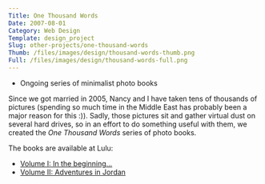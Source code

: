 ```yaml
---
Title: One Thousand Words
Date: 2007-08-01
Category: Web Design
Template: design_project
Slug: other-projects/one-thousand-words
Thumb: /files/images/design/thousand-words-thumb.png
Full: /files/images/design/thousand-words-full.png
---
```


* Ongoing series of minimalist photo books

Since we got married in 2005, Nancy and I have taken tens of thousands of pictures (spending so much time in the Middle East has probably been a major reason for this :)). Sadly, those pictures sit and gather virtual dust on several hard drives, so in an effort to do something useful with them, we created the *One Thousand Words* series of photo books. 

The books are available at Lulu:

* [Volume I: In the beginning…](http://www.lulu.com/product/paperback/one-thousand-words-in-the-beginning-%28vol-1%29/2307876?productTrackingContext=center_search_results)
* [Volume II: Adventures in Jordan](http://www.lulu.com/product/paperback/one-thousand-words-adventures-in-jordan-%28vol-2%29/3102564?productTrackingContext=center_search_results)
